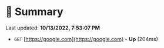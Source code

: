 # 📖 Summary
Last updated: **10/13/2022, 7:53:07 PM**

- `GET` [https://google.com](https://google.com) - **Up** (204ms)
